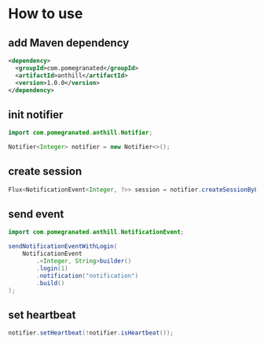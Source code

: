 # How to use
## add Maven dependency
```xml
<dependency>
  <groupId>com.pomegranated</groupId>
  <artifactId>anthill</artifactId>
  <version>1.0.0</version>
</dependency>
```

## init notifier
```java
import com.pomegranated.anthill.Notifier;

Notifier<Integer> notifier = new Notifier<>();
```

## create session
```java
Flux<NotificationEvent<Integer, ?>> session = notifier.createSessionByLogin(1);
```

## send event
```java
import com.pomegranated.anthill.NotificationEvent;

sendNotificationEventWithLogin(
    NotificationEvent
        .<Integer, String>builder()
        .login(1)
        .notification("notification")
        .build()
);
```

## set heartbeat
```java
notifier.setHeartbeat(!notifier.isHeartbeat());
```
